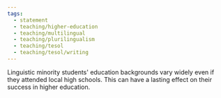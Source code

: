 ```yaml
---
tags:
  - statement
  - teaching/higher-education
  - teaching/multilingual
  - teaching/plurilingualism
  - teaching/tesol
  - teaching/tesol/writing
---
```

Linguistic minority students' education backgrounds vary widely even if they attended local high schools. This can have a lasting effect on their success in higher education.